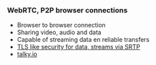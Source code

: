 ###  WebRTC, P2P browser connections

* Browser to browser connection
* Sharing video, audio and data
* Capable of streaming data en reliable transfers
* [TLS like security for data, streams via SRTP](http://webrtc-security.github.io/)
* [talky.io](https://talky.io)